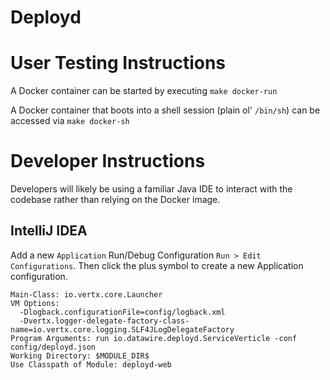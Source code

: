 # Deployd

# User Testing Instructions

A Docker container can be started by executing `make docker-run`

A Docker container that boots into a shell session (plain ol' `/bin/sh`) can be accessed via `make docker-sh`

# Developer Instructions

Developers will likely be using a familiar Java IDE to interact with the codebase rather than relying on the Docker image.

## IntelliJ IDEA

Add a new `Application` Run/Debug Configuration `Run > Edit Configurations`. Then click the plus symbol to create a new Application configuration.

```text
Main-Class: io.vertx.core.Launcher
VM Options:
  -Dlogback.configurationFile=config/logback.xml
  -Dvertx.logger-delegate-factory-class-name=io.vertx.core.logging.SLF4JLogDelegateFactory
Program Arguments: run io.datawire.deployd.ServiceVerticle -conf config/deployd.json
Working Directory: $MODULE_DIR$
Use Classpath of Module: deployd-web
```